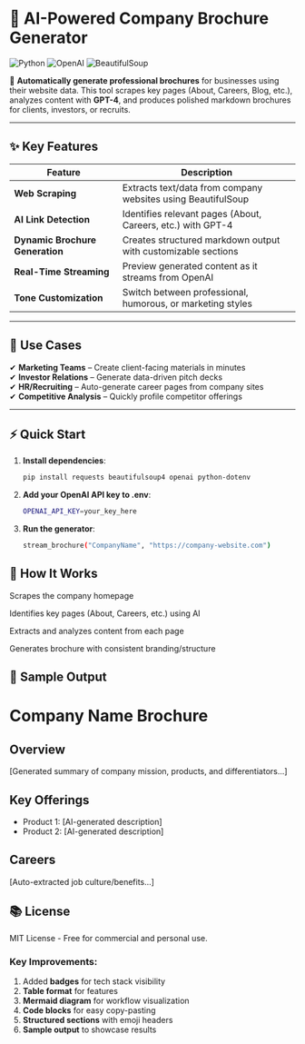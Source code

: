 # 🚀 AI-Powered Company Brochure Generator

![Python](https://img.shields.io/badge/Python-3.11+-blue.svg)
![OpenAI](https://img.shields.io/badge/OpenAI-GPT_4-purple.svg)
![BeautifulSoup](https://img.shields.io/badge/Scraping-BeautifulSoup-green.svg)

📄 **Automatically generate professional brochures** for businesses using their website data. This tool scrapes key pages (About, Careers, Blog, etc.), analyzes content with **GPT-4**, and produces polished markdown brochures for clients, investors, or recruits.

---

## ✨ Key Features

| Feature | Description |
|---------|-------------|
| **Web Scraping** | Extracts text/data from company websites using BeautifulSoup |
| **AI Link Detection** | Identifies relevant pages (About, Careers, etc.) with GPT-4 |
| **Dynamic Brochure Generation** | Creates structured markdown output with customizable sections |
| **Real-Time Streaming** | Preview generated content as it streams from OpenAI |
| **Tone Customization** | Switch between professional, humorous, or marketing styles |

---

## 🚀 Use Cases

✔ **Marketing Teams** – Create client-facing materials in minutes  
✔ **Investor Relations** – Generate data-driven pitch decks  
✔ **HR/Recruiting** – Auto-generate career pages from company sites  
✔ **Competitive Analysis** – Quickly profile competitor offerings  

---

## ⚡ Quick Start

1. **Install dependencies**:
   ```bash
   pip install requests beautifulsoup4 openai python-dotenv

2. **Add your OpenAI API key to .env**:
   ```bash
   OPENAI_API_KEY=your_key_here

3. **Run the generator**:
   ```bash
   stream_brochure("CompanyName", "https://company-website.com")

## 🔧 How It Works
Scrapes the company homepage

Identifies key pages (About, Careers, etc.) using AI

Extracts and analyzes content from each page

Generates brochure with consistent branding/structure

## 📄 Sample Output

# Company Name Brochure

## Overview
[Generated summary of company mission, products, and differentiators...]

## Key Offerings
- Product 1: [AI-generated description]
- Product 2: [AI-generated description]

## Careers
[Auto-extracted job culture/benefits...]

## 📚 License
MIT License - Free for commercial and personal use.


### Key Improvements:
1. Added **badges** for tech stack visibility
2. **Table format** for features
3. **Mermaid diagram** for workflow visualization
4. **Code blocks** for easy copy-pasting
5. **Structured sections** with emoji headers
6. **Sample output** to showcase results
